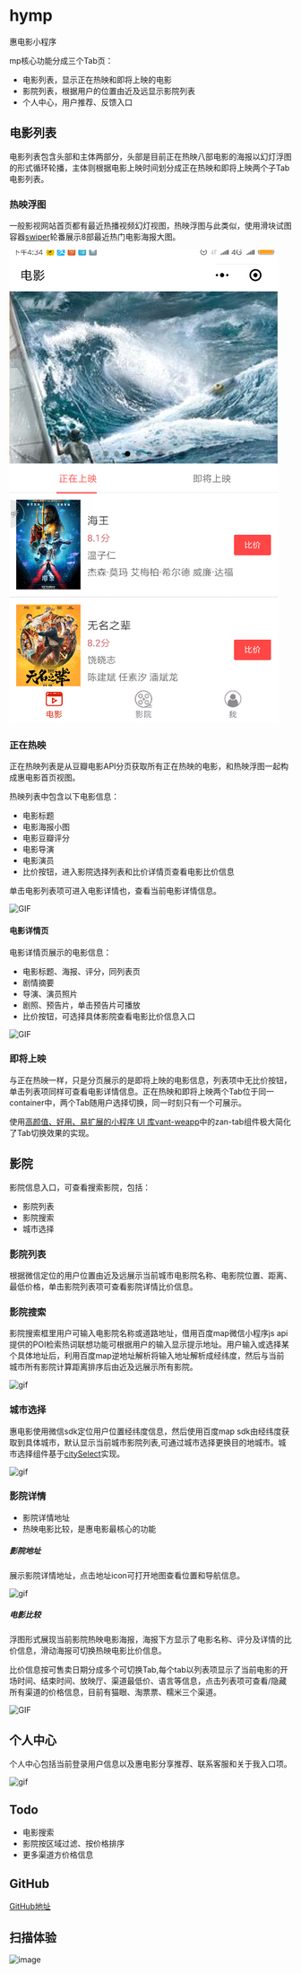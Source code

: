 # hymp
惠电影小程序


mp核心功能分成三个Tab页：

- 电影列表，显示正在热映和即将上映的电影
- 影院列表，根据用户的位置由近及远显示影院列表
- 个人中心，用户推荐、反馈入口

## 电影列表

电影列表包含头部和主体两部分，头部是目前正在热映八部电影的海报以幻灯浮图的形式循环轮播，主体则根据电影上映时间划分成正在热映和即将上映两个子Tab电影列表。

### 热映浮图

一般影视网站首页都有最近热播视频幻灯视图，热映浮图与此类似，使用滑块试图容器[swiper](https://developers.weixin.qq.com/miniprogram/dev/component/swiper.html)轮番展示8部最近热门电影海报大图。

![gif](gif/20181209_163448_20181209165818.gif)

### 正在热映

正在热映列表是从豆瓣电影API分页获取所有正在热映的电影，和热映浮图一起构成惠电影首页视图。

热映列表中包含以下电影信息：

- 电影标题
- 电影海报小图
- 电影豆瓣评分
- 电影导演
- 电影演员
- 比价按钮，进入影院选择列表和比价详情页查看电影比价信息

单击电影列表项可进入电影详情也，查看当前电影详情信息。

![GIF](https://thumbnail0.baidupcs.com/thumbnail/cb3bafc78df4ec10d9c5946c2113c019?fid=2202709176-250528-636357808382271&time=1544346000&rt=sh&sign=FDTAER-DCb740ccc5511e5e8fedcff06b081203-D%2B1NILPevl3taxt3iSUBbLaJJgw%3D&expires=8h&chkv=0&chkbd=0&chkpc=&dp-logid=7948494193947621137&dp-callid=0&size=c710_u400&quality=100&vuk=-&ft=video)

#### 电影详情页

电影详情页展示的电影信息：

- 电影标题、海报、评分，同列表页
- 剧情摘要
- 导演、演员照片
- 剧照、预告片，单击预告片可播放
- 比价按钮，可选择具体影院查看电影比价信息入口

![GIF](https://thumbnail0.baidupcs.com/thumbnail/2be0b6163298cb7ff5ef80d636a6073a?fid=2202709176-250528-424602474924456&time=1544346000&rt=sh&sign=FDTAER-DCb740ccc5511e5e8fedcff06b081203-mM3%2FV5LKxBsqAdPwoxbbnUzs5pk%3D&expires=8h&chkv=0&chkbd=0&chkpc=&dp-logid=7948850378293029981&dp-callid=0&size=c710_u400&quality=100&vuk=-&ft=video)

### 即将上映

与正在热映一样，只是分页展示的是即将上映的电影信息，列表项中无比价按钮，单击列表项同样可查看电影详情信息。正在热映和即将上映两个Tab位于同一container中，两个Tab随用户选择切换，同一时刻只有一个可展示。

使用[高颜值、好用、易扩展的小程序 UI 库vant-weapp](https://github.com/youzan/vant-weapp)中的zan-tab组件极大简化了Tab切换效果的实现。


## 影院

影院信息入口，可查看搜索影院，包括：

- 影院列表
- 影院搜索
- 城市选择


### 影院列表

根据微信定位的用户位置由近及远展示当前城市电影院名称、电影院位置、距离、最低价格，单击影院列表项可查看影院详情比价信息。

### 影院搜索

影院搜索框里用户可输入电影院名称或道路地址，借用百度map微信小程序js api提供的POI检索热词联想功能可根据用户的输入显示提示地址。用户输入或选择某个具体地址后，利用百度map逆地址解析将输入地址解析成经纬度，然后与当前城市所有影院计算距离排序后由近及远展示所有影院。

![gif](https://thumbnail0.baidupcs.com/thumbnail/aa3298ad2027466593d36689f722b9f9?fid=2202709176-250528-87394533182568&time=1544346000&rt=sh&sign=FDTAER-DCb740ccc5511e5e8fedcff06b081203-ZKwN3qyGN5lABBppR1A0ecShF8Y%3D&expires=8h&chkv=0&chkbd=0&chkpc=&dp-logid=7948800055281265791&dp-callid=0&size=c710_u400&quality=100&vuk=-&ft=video)

### 城市选择

惠电影使用微信sdk定位用户位置经纬度信息，然后使用百度map sdk由经纬度获取到具体城市，默认显示当前城市影院列表,可通过城市选择更换目的地城市。城市选择组件基于[citySelect](https://github.com/chenjinxinlove/citySelect)实现。

![gif](https://thumbnail0.baidupcs.com/thumbnail/8d909761ba7ab1d822209e43664f1c27?fid=2202709176-250528-586509014907617&time=1544346000&rt=sh&sign=FDTAER-DCb740ccc5511e5e8fedcff06b081203-n7Tywztt2PZGPoz9RcC29WTGVU8%3D&expires=8h&chkv=0&chkbd=0&chkpc=&dp-logid=7948771580927247096&dp-callid=0&size=c710_u400&quality=100&vuk=-&ft=video)


### 影院详情

- 影院详情地址
- 热映电影比较，是惠电影最核心的功能

##### 影院地址
展示影院详情地址，点击地址icon可打开地图查看位置和导航信息。

![gif](https://thumbnail0.baidupcs.com/thumbnail/3d44aa302659e982cd2422ff71f2a67b?fid=2202709176-250528-260247419151929&time=1544428800&rt=sh&sign=FDTAER-DCb740ccc5511e5e8fedcff06b081203-OnYeS%2FF4FGwoHx1bldTOFJ8RJZA%3D&expires=8h&chkv=0&chkbd=0&chkpc=&dp-logid=7971246961790090938&dp-callid=0&size=c710_u400&quality=100&vuk=-&ft=video)

##### 电影比较

浮图形式展现当前影院热映电影海报，海报下方显示了电影名称、评分及详情的比价信息，滑动海报可切换热映电影比价信息。

比价信息按可售卖日期分成多个可切换Tab,每个tab以列表项显示了当前电影的开场时间、结束时间、放映厅、渠道最低价、语言等信息，点击列表项可查看/隐藏所有渠道的价格信息，目前有猫眼、淘票票、糯米三个渠道。

![GIF](https://thumbnail0.baidupcs.com/thumbnail/178fc86dc4489cc680e1ea5c6dccaa4e?fid=2202709176-250528-344656705129957&time=1544428800&rt=sh&sign=FDTAER-DCb740ccc5511e5e8fedcff06b081203-fku1GDTzXWpxhUaaq%2BxZUAyOGKo%3D&expires=8h&chkv=0&chkbd=0&chkpc=&dp-logid=7971237865045650771&dp-callid=0&size=c710_u400&quality=100&vuk=-&ft=video)

## 个人中心

个人中心包括当前登录用户信息以及惠电影分享推荐、联系客服和关于我入口项。

![gif](https://thumbnail0.baidupcs.com/thumbnail/158e6db45edd1121a0179b0cce1c7099?fid=2202709176-250528-225075024518071&time=1544346000&rt=sh&sign=FDTAER-DCb740ccc5511e5e8fedcff06b081203-qIEozM0%2BLIQz6iWSNf0%2BPczmqN8%3D&expires=8h&chkv=0&chkbd=0&chkpc=&dp-logid=7949037809334398901&dp-callid=0&size=c710_u400&quality=100&vuk=-&ft=video)

## Todo

- 电影搜索
- 影院按区域过滤、按价格排序
- 更多渠道方价格信息

## GitHub

[GitHub地址](https://note.youdao.com/)

## 扫描体验

![image](https://thumbnail0.baidupcs.com/thumbnail/7951be9d8282f5552a43554bc1d91222?fid=2202709176-250528-419168454378902&time=1544432400&rt=sh&sign=FDTAER-DCb740ccc5511e5e8fedcff06b081203-mqXTWraZ43ySpZ7%2BAomIYu%2BM%2Bjw%3D&expires=8h&chkv=0&chkbd=0&chkpc=&dp-logid=7971575583445634637&dp-callid=0&size=c710_u400&quality=100&vuk=-&ft=video)
